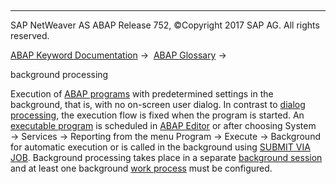   

* * *

SAP NetWeaver AS ABAP Release 752, ©Copyright 2017 SAP AG. All rights reserved.

[ABAP Keyword Documentation](javascript:call_link\('abenabap.htm'\)) →  [ABAP Glossary](javascript:call_link\('abenabap_glossary.htm'\)) → 

background processing

Execution of [ABAP programs](javascript:call_link\('abenabap_program_glosry.htm'\) "Glossary Entry") with predetermined settings in the background, that is, with no on-screen user dialog. In contrast to [dialog processing](javascript:call_link\('abendialog_processing_glosry.htm'\) "Glossary Entry"), the execution flow is fixed when the program is started. An [executable program](javascript:call_link\('abenexecutable_program_glosry.htm'\) "Glossary Entry") is scheduled in [ABAP Editor](javascript:call_link\('abenabap_editor_glosry.htm'\) "Glossary Entry") or after choosing System → Services → Reporting from the menu Program → Execute → Background for automatic execution or is called in the background using [SUBMIT VIA JOB](javascript:call_link\('abapsubmit_via_job.htm'\)). Background processing takes place in a separate [background session](javascript:call_link\('abenbatch_session_glosry.htm'\) "Glossary Entry") and at least one background [work process](javascript:call_link\('abenwork_process_glosry.htm'\) "Glossary Entry") must be configured.